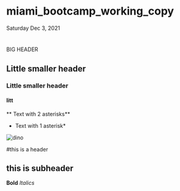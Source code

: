 # miami_bootcamp_working_copy
Saturday Dec 3, 2021

#
BIG HEADER

## Little smaller header

### Little smaller header

#### litt

** Text with 2 asterisks**

* Text with 1 asterisk*

![dino](https://utahhome.me/wp-content/uploads/2017/01/GettyImages-157684735.jpg)
![<name of picture>](<url/filepath of image>)
  
#this is a header
## this is subheader
  **Bold**
  *Italics*
  
